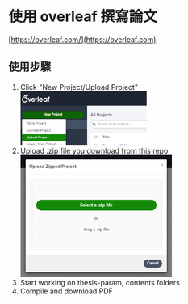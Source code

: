 # 使用 overleaf 撰寫論文

[https://overleaf.com/](https://overleaf.com)

## 使用步驟

1. Click "New Project/Upload Project"<br /><img src='./images/md/click.png' alt='click' style="width:250px">
1. Upload .zip file you [download](https://minhaskamal.github.io/DownGit/#/home?url=https://github.com/jerryhuangyu/NckuXRLabThesisTemplate/tree/main) from this repo<br /><img src='./images/md/zip.png' alt='click' style="width:300px">
1. Start working on thesis-param, contents folders
1. Compile and download PDF
